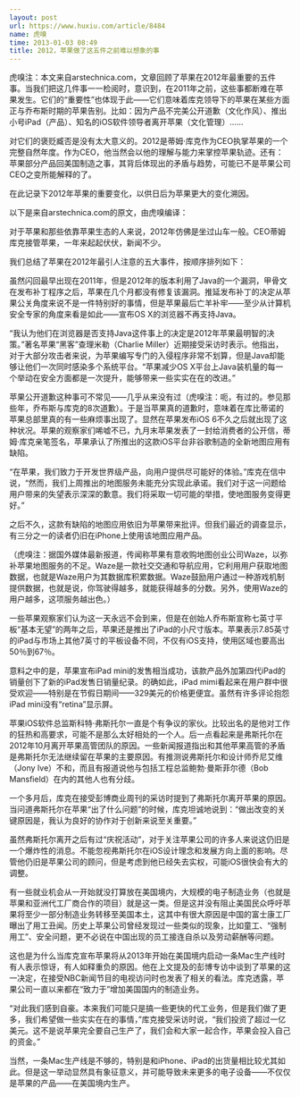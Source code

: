 ```yaml
---
layout: post
url: https://www.huxiu.com/article/8484
name: 虎嗅
time: 2013-01-03 08:49
title: 2012，苹果做了这五件之前难以想象的事
---
```

虎嗅注：本文来自arstechnica.com，文章回顾了苹果在2012年最重要的五件事。当我们把这几件事一一检阅时，意识到，在2011年之前，这些事都断难在苹果发生。它们的“重要性”也体现于此——它们意味着库克领导下的苹果在某些方面正与乔布斯时期的苹果告别。比如：因为产品不完美公开道歉（文化作风）、推出小号iPad（产品）、知名的iOS软件领导者离开苹果（文化管理）……

对它们的褒贬臧否是没有太大意义的。2012是蒂姆·库克作为CEO执掌苹果的一个完整自然年度。作为CEO，他当然会以他的理解与能力来掌控苹果轨迹。还有：苹果部分产品回美国制造之事，其背后体现出的矛盾与趋势，可能已不是苹果公司CEO之变所能解释的了。

在此记录下2012年苹果的重要变化，以供日后为苹果更大的变化溯因。

以下是来自arstechnica.com的原文，由虎嗅编译：

对于苹果和那些依靠苹果生态的人来说，2012年仿佛是坐过山车一般。CEO蒂姆库克接管苹果，一年来起起伏伏，新闻不少。

我们总结了苹果在2012年最引人注意的五大事件，按顺序排列如下：

虽然闪回最早出现在2011年，但是2012年的版本利用了Java的一个漏洞，甲骨文在发布补丁程序之后，苹果在几个月都没有修复该漏洞。推延发布补丁的决定从苹果公关角度来说不是一件特别好的事情，但是苹果最后亡羊补牢——至少从计算机安全专家的角度来看是如此——宣布OS X的浏览器不再支持Java。

“我认为他们在浏览器是否支持Java这件事上的决定是2012年苹果最明智的决策。”著名苹果“黑客”查理米勒（Charlie Miller）近期接受采访时表示。他指出，对于大部分攻击者来说，为苹果编写专门的入侵程序非常不划算，但是Java却能够让他们一次同时感染多个系统平台。“苹果减少OS X平台上Java装机量的每一个举动在安全方面都是一次提升，能够带来一些实实在在的改进。”

苹果公开道歉这种事可不常见——几乎从来没有过（虎嗅注：呃，有过的。参见那些年，乔布斯与库克的8次道歉）。于是当苹果真的道歉时，意味着在库比蒂诺的苹果总部里真的有一些麻烦事出现了。显然在苹果发布iOS 6不久之后就出现了这种状况。苹果的观察家们唏嘘不已，九月末苹果发表了一封给消费者的公开信，蒂姆·库克亲笔签名，苹果承认了所推出的这款iOS平台非谷歌制造的全新地图应用有缺陷。

“在苹果，我们致力于开发世界级产品，向用户提供尽可能好的体验。”库克在信中说，“然而，我们上周推出的地图服务未能充分实现此承诺。我们对于这一问题给用户带来的失望表示深深的歉意。我们将采取一切可能的举措，使地图服务变得更好。”

之后不久，这款有缺陷的地图应用依旧为苹果带来批评。但我们最近的调查显示，有三分之一的读者仍旧在iPhone上使用该地图应用产品。

（虎嗅注：据国外媒体最新报道，传闻称苹果有意收购地图创业公司Waze，以弥补苹果地图服务的不足。Waze是一款社交交通和导航应用，它利用用户获取地图数据，也就是Waze用户为其数据库积累数据。Waze鼓励用户通过一种游戏机制提供数据，也就是说，你驾驶得越多，就能获得越多的分数。另外，使用Waze的用户越多，这项服务越出色。）

一些苹果观察家们认为这一天永远不会到来，但是在创始人乔布斯宣称七英寸平板“基本无望”的两年之后，苹果还是推出了iPad的小尺寸版本。苹果表示7.85英寸的iPad与市场上其他7英寸的平板设备不同，不仅有iOS支持，使用区域也要高出50％到67％。

意料之中的是，苹果宣布iPad mini的发售相当成功，该款产品外加第四代iPad的销量创下了新的iPad发售日销量纪录。的确如此，iPad mimi看起来在用户群中很受欢迎——特别是在节假日期间——329美元的价格更便宜。虽然有许多评论抱怨iPad mini没有“retina”显示屏。

苹果iOS软件总监斯科特·弗斯托尔一直是个有争议的家伙。比较出名的是他对工作的狂热和高要求，可能不是那么太好相处的一个人。后一点看起来是弗斯托尔在2012年10月离开苹果高管团队的原因。一些新闻报道指出和其他苹果高管的矛盾是弗斯托尔无法继续留在苹果的主要原因。有推测说弗斯托尔和设计师乔尼艾维（Jony Ive）不和，而且有报道说他与包括工程总监鲍勃·曼斯菲尔德（Bob Mansfield）在内的其他人也有分歧。

一个多月后，库克在接受彭博商业周刊的采访时提到了弗斯托尔离开苹果的原因。当问道弗斯托尔在苹果“出了什么问题”的时候，库克坦诚地说到：“做出改变的关键原因是，我认为良好的协作对于创新来说至关重要。”

虽然弗斯托尔离开之后有过“庆祝活动”，对于关注苹果公司的许多人来说这仍旧是一个爆炸性的消息。不能忽视弗斯托尔在iOS设计理念和发展方向上面的影响。尽管他仍旧是苹果公司的顾问，但是考虑到他已经失去实权，可能iOS很快会有大的调整。

有一些就业机会从一开始就没打算放在美国境内，大规模的电子制造业务（也就是苹果和亚洲代工厂商合作的项目）就是这一类。但是这并没有阻止美国民众呼吁苹果将至少一部分制造业务转移至美国本土，这其中有很大原因是中国的富士康工厂曝出了用工丑闻。历史上苹果公司曾经发现过一些类似的现象，比如童工、“强制用工”、安全问题，更不必说在中国出现的员工接连自杀以及劳动薪酬等问题。

这也是为什么当库克宣布苹果将从2013年开始在美国境内启动一条Mac生产线时有人表示惊讶，有人如释重负的原因。他在上文提及的彭博专访中谈到了苹果的这一决定，在接受NBC新闻节目的电视访问时也发表了相关的看法。库克透露，苹果公司一直以来都在“致力于”增加美国国内的制造业务。

“对此我们感到自豪。本来我们可能只是搞一些更快的代工业务，但是我们做了更多，我们希望做一些实实在在的事情，”库克接受采访时说，“我们投资了超过一亿美元。这不是说苹果完全要自己生产了，我们会和大家一起合作，苹果会投入自己的资金。”

当然，一条Mac生产线是不够的，特别是和iPhone、iPad的出货量相比较尤其如此。但是这一举动显然具有象征意义，并可能导致未来更多的电子设备——不仅仅是苹果的产品——在美国境内生产。


